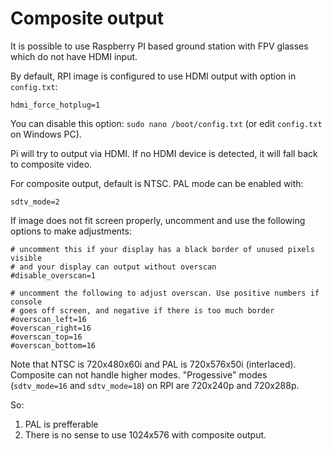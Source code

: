 
# Composite output

It is possible to use Raspberry PI based ground station with FPV glasses which do not have HDMI input.

By default, RPI image is configured to use HDMI output with option in ```config.txt```:

```hdmi_force_hotplug=1```

You can disable this option:   ```sudo nano /boot/config.txt``` (or edit ```config.txt``` on Windows PC).

Pi will try to output via HDMI. If no HDMI device is detected, it will fall back to composite video.

For composite output, default is NTSC. PAL mode can be enabled with:

```sdtv_mode=2```

If image does not fit screen properly, uncomment and use the following options to make adjustments:

```
# uncomment this if your display has a black border of unused pixels visible
# and your display can output without overscan
#disable_overscan=1  

# uncomment the following to adjust overscan. Use positive numbers if console
# goes off screen, and negative if there is too much border
#overscan_left=16
#overscan_right=16
#overscan_top=16
#overscan_bottom=16
```

Note that NTSC is 720x480x60i and PAL is 720x576x50i  (interlaced). Composite can not handle higher modes. "Progessive" modes (``sdtv_mode=16`` and ``sdtv_mode=18``) on RPI are 720x240p and 720x288p.

So:

1) PAL is prefferable
2) There is no sense to use 1024x576 with composite output.
